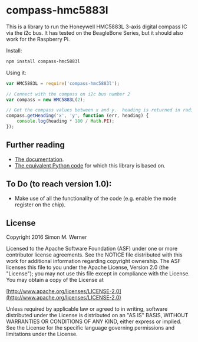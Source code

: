 # compass-hmc5883l

This is a library to run the Honeywell HMC5883L 3-axis digital compass IC via the i2c bus.  It has tested on the BeagleBone Series, but it should also work for the Raspberry Pi.

Install:

```bash
npm install compass-hmc5883l
```

Using it:

```javascript
var HMC5883L = require('compass-hmc5883l');

// Connect with the compass on i2c bus number 2
var compass = new HMC5883L(2);

// Get the compass values between x and y.  heading is returned in radians.
compass.getHeading('x', 'y', function (err, heading) {
    console.log(heading * 180 / Math.PI);
});
```

## Further reading

- [The documentation](https://www.adafruit.com/datasheets/HMC5883L_3-Axis_Digital_Compass_IC.pdf).
- [The equivalent Python code](http://www.farnell.com/datasheets/1670762.pdf) for which this library is based on.

## To Do (to reach version 1.0):

- Make use of all the functionality of the code (e.g. enable the mode register on the chip).

## License

Copyright 2016 Simon M. Werner

Licensed to the Apache Software Foundation (ASF) under one or more contributor license agreements.  See the NOTICE file distributed with this work for additional information regarding copyright ownership.  The ASF licenses this file to you under the Apache License, Version 2.0 (the "License"); you may not use this file except in compliance with the License.  You may obtain a copy of the License at

  [http://www.apache.org/licenses/LICENSE-2.0](http://www.apache.org/licenses/LICENSE-2.0)

Unless required by applicable law or agreed to in writing, software distributed under the License is distributed on an "AS IS" BASIS, WITHOUT WARRANTIES OR CONDITIONS OF ANY KIND, either express or implied.  See the License for the specific language governing permissions and limitations under the License.
